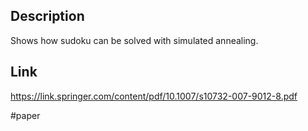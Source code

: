 ## Description
Shows how sudoku can be solved with simulated annealing. 

## Link
https://link.springer.com/content/pdf/10.1007/s10732-007-9012-8.pdf

#paper 